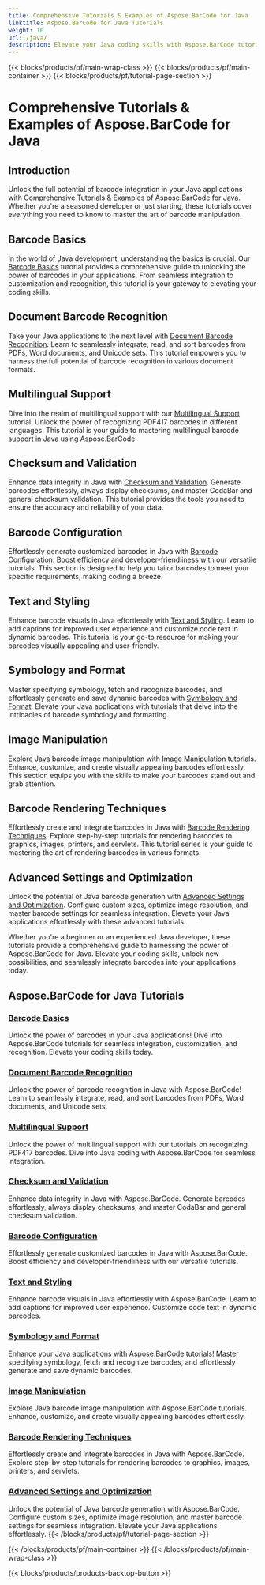 ```yaml
---
title: Comprehensive Tutorials & Examples of Aspose.BarCode for Java
linktitle: Aspose.BarCode for Java Tutorials
weight: 10
url: /java/
description: Elevate your Java coding skills with Aspose.BarCode tutorials. Unlock seamless integration, customization, and recognition. Dive into the power of barcodes today.
---
```


{{< blocks/products/pf/main-wrap-class >}}
{{< blocks/products/pf/main-container >}}
{{< blocks/products/pf/tutorial-page-section >}}

# Comprehensive Tutorials & Examples of Aspose.BarCode for Java

## Introduction

Unlock the full potential of barcode integration in your Java applications with Comprehensive Tutorials & Examples of Aspose.BarCode for Java. Whether you're a seasoned developer or just starting, these tutorials cover everything you need to know to master the art of barcode manipulation.

## Barcode Basics

In the world of Java development, understanding the basics is crucial. Our [Barcode Basics](./barcode-basics/) tutorial provides a comprehensive guide to unlocking the power of barcodes in your applications. From seamless integration to customization and recognition, this tutorial is your gateway to elevating your coding skills.

## Document Barcode Recognition

Take your Java applications to the next level with [Document Barcode Recognition](./document-barcode-recognition/). Learn to seamlessly integrate, read, and sort barcodes from PDFs, Word documents, and Unicode sets. This tutorial empowers you to harness the full potential of barcode recognition in various document formats.

## Multilingual Support

Dive into the realm of multilingual support with our [Multilingual Support](./multilingual-support/) tutorial. Unlock the power of recognizing PDF417 barcodes in different languages. This tutorial is your guide to mastering multilingual barcode support in Java using Aspose.BarCode.

## Checksum and Validation

Enhance data integrity in Java with [Checksum and Validation](./checksum-and-validation/). Generate barcodes effortlessly, always display checksums, and master CodaBar and general checksum validation. This tutorial provides the tools you need to ensure the accuracy and reliability of your data.

## Barcode Configuration

Effortlessly generate customized barcodes in Java with [Barcode Configuration](./barcode-configuration/). Boost efficiency and developer-friendliness with our versatile tutorials. This section is designed to help you tailor barcodes to meet your specific requirements, making coding a breeze.

## Text and Styling

Enhance barcode visuals in Java effortlessly with [Text and Styling](./text-and-styling/). Learn to add captions for improved user experience and customize code text in dynamic barcodes. This tutorial is your go-to resource for making your barcodes visually appealing and user-friendly.

## Symbology and Format

Master specifying symbology, fetch and recognize barcodes, and effortlessly generate and save dynamic barcodes with [Symbology and Format](./symbology-and-format/). Elevate your Java applications with tutorials that delve into the intricacies of barcode symbology and formatting.

## Image Manipulation

Explore Java barcode image manipulation with [Image Manipulation](./image-manipulation/) tutorials. Enhance, customize, and create visually appealing barcodes effortlessly. This section equips you with the skills to make your barcodes stand out and grab attention.

## Barcode Rendering Techniques

Effortlessly create and integrate barcodes in Java with [Barcode Rendering Techniques](./barcode-rendering-techniques/). Explore step-by-step tutorials for rendering barcodes to graphics, images, printers, and servlets. This tutorial series is your guide to mastering the art of rendering barcodes in various formats.

## Advanced Settings and Optimization

Unlock the potential of Java barcode generation with [Advanced Settings and Optimization](./advanced-settings-and-optimization/). Configure custom sizes, optimize image resolution, and master barcode settings for seamless integration. Elevate your Java applications effortlessly with these advanced tutorials.

Whether you're a beginner or an experienced Java developer, these tutorials provide a comprehensive guide to harnessing the power of Aspose.BarCode for Java. Elevate your coding skills, unlock new possibilities, and seamlessly integrate barcodes into your applications today.

##  Aspose.BarCode for Java Tutorials
### [Barcode Basics](./barcode-basics/)
Unlock the power of barcodes in your Java applications! Dive into Aspose.BarCode tutorials for seamless integration, customization, and recognition. Elevate your coding skills today.
### [Document Barcode Recognition](./document-barcode-recognition/)
Unlock the power of barcode recognition in Java with Aspose.BarCode! Learn to seamlessly integrate, read, and sort barcodes from PDFs, Word documents, and Unicode sets.
### [Multilingual Support](./multilingual-support/)
Unlock the power of multilingual support with our tutorials on recognizing PDF417 barcodes. Dive into Java coding with Aspose.BarCode for seamless integration.
### [Checksum and Validation](./checksum-and-validation/)
Enhance data integrity in Java with Aspose.BarCode. Generate barcodes effortlessly, always display checksums, and master CodaBar and general checksum validation. 
### [Barcode Configuration](./barcode-configuration/)
Effortlessly generate customized barcodes in Java with Aspose.BarCode. Boost efficiency and developer-friendliness with our versatile tutorials.
### [Text and Styling](./text-and-styling/)
Enhance barcode visuals in Java effortlessly with Aspose.BarCode. Learn to add captions for improved user experience. Customize code text in dynamic barcodes.
### [Symbology and Format](./symbology-and-format/)
Enhance your Java applications with Aspose.BarCode tutorials! Master specifying symbology, fetch and recognize barcodes, and effortlessly generate and save dynamic barcodes.
### [Image Manipulation](./image-manipulation/)
Explore Java barcode image manipulation with Aspose.BarCode tutorials. Enhance, customize, and create visually appealing barcodes effortlessly.
### [Barcode Rendering Techniques](./barcode-rendering-techniques/)
Effortlessly create and integrate barcodes in Java with Aspose.BarCode. Explore step-by-step tutorials for rendering barcodes to graphics, images, printers, and servlets.
### [Advanced Settings and Optimization](./advanced-settings-and-optimization/)
Unlock the potential of Java barcode generation with Aspose.BarCode. Configure custom sizes, optimize image resolution, and master barcode settings for seamless integration. Elevate your Java applications effortlessly.
{{< /blocks/products/pf/tutorial-page-section >}}

{{< /blocks/products/pf/main-container >}}
{{< /blocks/products/pf/main-wrap-class >}}

{{< blocks/products/products-backtop-button >}}
